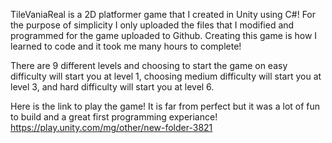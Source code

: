TileVaniaReal is a 2D platformer game that I created in Unity using C#!
For the purpose of simplicity I only uploaded the files that I modified and programmed for the game uploaded to Github.
Creating this game is how I learned to code and it took me many hours to complete!

There are 9 different levels and choosing to start the game on easy difficulty will start you at level 1, 
choosing medium difficulty will start you at level 3, and hard difficulty will start you at level 6.

Here is the link to play the game! It is far from perfect but it was a lot of fun to build and a great first programming experiance!
https://play.unity.com/mg/other/new-folder-3821
